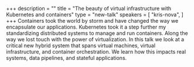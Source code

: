 +++
description = ""
title = "The beauty of virtual infrastructure with Kubernetes and containers"
type = "new-talk"
speakers = [
        "kris-nova",
]
+++
Containers took the world by storm and have changed the way we encapsulate our applications. Kubernetes took it a step further my standardizing distributed systems to manage and run containers. Along the way we lost touch with the power of virtualization. In this talk we look at a critical new hybrid system that spans virtual machines, virtual infrastructure, and container orchestration. We learn how this impacts real systems, data pipelines, and stateful applications.